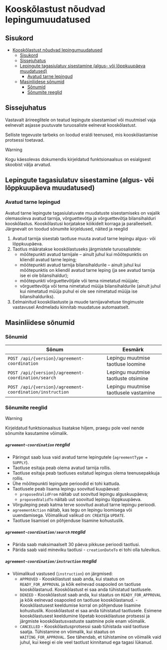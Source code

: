 # Kooskõlastust nõudvad lepingumuudatused

## Sisukord

- [Kooskõlastust nõudvad lepingumuudatused](#kooskõlastust-nõudvad-lepingumuudatused)
  - [Sisukord](#sisukord)
  - [Sissejuhatus](#sissejuhatus)
  - [Lepingute tagasiulatuv sisestamine (algus- või lõppkuupäeva muudatused)](#lepingute-tagasiulatuv-sisestamine-algus--või-lõppkuupäeva-muudatused)
    - [Avatud tarne lepingud](#avatud-tarne-lepingud)
  - [Masinliidese sõnumid](#masinliidese-sõnumid)
    - [Sõnumid](#sõnumid)
    - [Sõnumite reeglid](#sõnumite-reeglid)

## Sissejuhatus

Vastavalt ärireeglitele on teatud lepingute sisestamisel või muutmisel vaja eelnevalt asjasse puutuvate turuosaliste eelnevat kooskõlastust.

Selliste tegevuste tarbeks on loodud eraldi teenused, mis kooskõlastamise protsessi toetavad.

> [!WARNING] 
> Kogu käesolevas dokumendis kirjeldatud funktsionaalsus on esialgsest skoobist välja arvatud.

## Lepingute tagasiulatuv sisestamine (algus- või lõppkuupäeva muudatused)

### Avatud tarne lepingud

Avatud tarne lepingute tagasiulatuvate muudatuste sisestamiseks on vajalik olemasoleva avatud tarnija, võrguettevõtja ja võrguettevõtja bilansihalduri kooskõlastus. Kooskõlastusi korjatakse kõikidelt korraga ja paralleelselt. Järgnevalt on toodud sõnumite kirjeldused, näited ja reeglid

1. Avatud tarnija sisestab taotluse muuta avatud tarne lepingu algus- või lõppkuupäeva.
2. Taotlus määratakse kooskõlastuseks järgmistele turuosalistele:
   - mõõtepunkti avatud tarnijale – ainult juhul kui mõõtepunktis on kliendil avatud tarne leping;
   - mõõtepunkti avatud tarnija bilansihaldurile – ainult juhul kui mõõtepunktis on kliendil avatud tarne leping (ja see avatud tarnija ise ei ole bilansihaldur);
   - mõõtepunkti võrguettevõtjale või tema nimetatud müüjale;
   - võrguettevõtja või tema nimetatud müüja bilansihaldurile (ainult juhul kui nimetatud müüja puhul ei ole see nimetatud müüja ise bilansihalduriks).
3. Eelmainitud kooskõlastuste ja muude tarnijavahetuse tingimuste vastavusel Andmeladu kinnitab muudatuse automaatselt.

## Masinliidese sõnumid

### Sõnumid

| Sõnum                                                    | Eesmärk                               |
|----------------------------------------------------------|---------------------------------------|
| `POST /api/{version}/agreement-coordination`             | Lepingu muutmise taotluse loomine     |
| `POST /api/{version}/agreement-coordination/search`      | Lepingu muutmise taotluste otsimine   |
| `POST /api/{version}/agreement-coordination/instruction` | Lepingu muutmise taotlusele vastamine |

### Sõnumite reeglid

> [!WARNING] 
> Kirjeldatud funktsionaalsus lisatakse hiljem, praegu pole veel nende sõnumite kasutamine võimalik.

##### `agreement-coordination` reeglid

- Päringut saab luua vaid avatud tarne lepingutele (`agreementType = SUPPLY`).
- Taotluse esitaja peab olema avatud tarnija rollis.
- Taotluse esitaja peab taotluses esitatud lepingus olema teenusepakkuja rollis.
- Ühe mõõtepunkti lepingute perioodid ei tohi kattuda.
- Taotlusele peab lisama lepingu soovitud kuupäevad:
  - `proposedValidFrom` näitab uut soovitud lepingu alguskuupäeva;
  - `proposedValidTo` näitab uut soovitud lepingu lõppkuupäeva.
- Võrguleping peab katma terve soovitud avatud tarne lepingu perioodi.
- `agreementAction` näitab, kas tegu on lepingu loomisega või uuendamisega. Võimalikud valikud on: `CREATE`ja `UPDATE`.
- Taotluse lisamisel on põhjenduse lisamine kohustuslik.

##### `agreement-coordination/search` reeglid

- Pärida saab maksimaalselt 30 päeva pikkuse perioodi taotlusi.
- Pärida saab vaid mineviku taotlusi - `creationDateTo` ei tohi olla tulevikus.

##### `agreement-coordination/instruction` reeglid

- Võimalikud vastused (`instruction`) on järgmised:
  - `APPROVED` - Kooskõlastust saab anda, kui staatus on `READY_FOR_APPROVAL` ja kõik eelnevad osapooled on taotluse kooskõlastanud. Kooskõlastust ei saa anda tühistatud taotlusele.
  - `DENIED` - Kooskõlastust saab anda, kui staatus on `READY_FOR_APPROVAL` ja kõik eelnevad osapooled on taotluse kooskõlastanud. - Kooskõlastusest keeldumise korral on põhjenduse lisamine kohustuslik. Kooskõlastust ei saa anda tühistatud taotlusele. Esimene kooskõlastusest keeldumine lõpetab kooskõlastuse protsessi ja järgmiste kooskõlastusvastuste saatmine pole enam võimalik.
  - `CANCELLED` - Kooskõlastusprotsessi saab tühistada vaid taotluse saatja. Tühistamine on võimalik, kui staatus on `WAITING_FOR_APPROVAL`. See tähendab, et tühistamine on võimalik vaid juhul, kui keegi ei ole veel taotlust kinnitanud ega tagasi lükanud.
